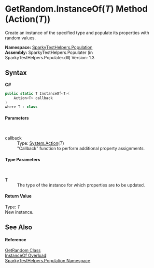 # GetRandom.InstanceOf(*T*) Method (Action(*T*))
 

Create an instance of the specified type and populate its properties with random values.

**Namespace:**&nbsp;<a href="N_SparkyTestHelpers_Population.md">SparkyTestHelpers.Population</a><br />**Assembly:**&nbsp;SparkyTestHelpers.Populater (in SparkyTestHelpers.Populater.dll) Version: 1.3

## Syntax

**C#**<br />
``` C#
public static T InstanceOf<T>(
	Action<T> callback
)
where T : class

```


#### Parameters
&nbsp;<dl><dt>callback</dt><dd>Type: <a href="http://msdn2.microsoft.com/en-us/library/018hxwa8" target="_blank">System.Action</a>(*T*)<br />"Callback" function to perform additional property assignments.</dd></dl>

#### Type Parameters
&nbsp;<dl><dt>T</dt><dd>The type of the instance for which properties are to be updated.</dd></dl>

#### Return Value
Type: *T*<br />New instance.

## See Also


#### Reference
<a href="T_SparkyTestHelpers_Population_GetRandom.md">GetRandom Class</a><br /><a href="Overload_SparkyTestHelpers_Population_GetRandom_InstanceOf.md">InstanceOf Overload</a><br /><a href="N_SparkyTestHelpers_Population.md">SparkyTestHelpers.Population Namespace</a><br />